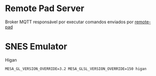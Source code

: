 # Remote Pad Server

Broker MQTT responsável por executar comandos enviados por
[remote-pad](https://github.com/comsolid/remote-pad)

# SNES Emulator

Higan

`MESA_GL_VERSION_OVERRIDE=3.2 MESA_GLSL_VERSION_OVERRIDE=150 higan`
